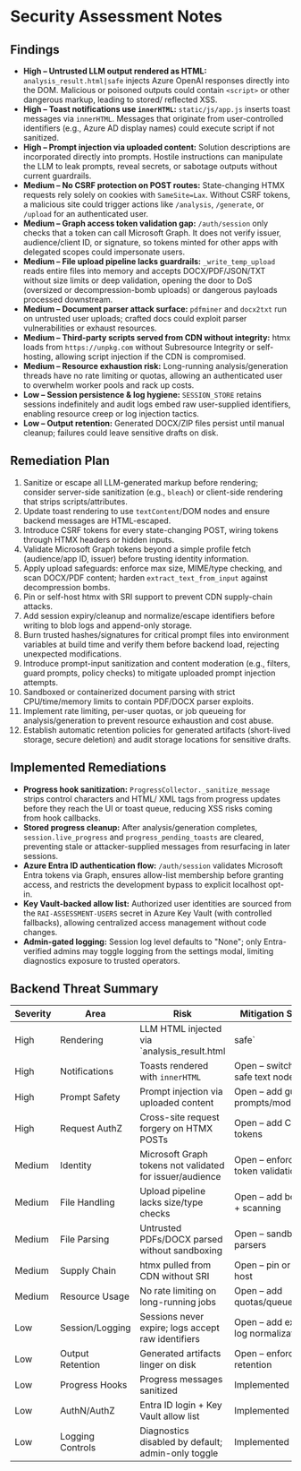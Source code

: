 # Security Assessment Notes

## Findings

- **High – Untrusted LLM output rendered as HTML:** `analysis_result.html|safe` injects Azure OpenAI responses directly into the DOM. Malicious or poisoned outputs could contain `<script>` or other dangerous markup, leading to stored/ reflected XSS.
- **High – Toast notifications use `innerHTML`:** `static/js/app.js` inserts toast messages via `innerHTML`. Messages that originate from user-controlled identifiers (e.g., Azure AD display names) could execute script if not sanitized.
- **High – Prompt injection via uploaded content:** Solution descriptions are incorporated directly into prompts. Hostile instructions can manipulate the LLM to leak prompts, reveal secrets, or sabotage outputs without current guardrails.
- **Medium – No CSRF protection on POST routes:** State-changing HTMX requests rely solely on cookies with `SameSite=Lax`. Without CSRF tokens, a malicious site could trigger actions like `/analysis`, `/generate`, or `/upload` for an authenticated user.
- **Medium – Graph access token validation gap:** `/auth/session` only checks that a token can call Microsoft Graph. It does not verify issuer, audience/client ID, or signature, so tokens minted for other apps with delegated scopes could impersonate users.
- **Medium – File upload pipeline lacks guardrails:** `_write_temp_upload` reads entire files into memory and accepts DOCX/PDF/JSON/TXT without size limits or deep validation, opening the door to DoS (oversized or decompression-bomb uploads) or dangerous payloads processed downstream.
- **Medium – Document parser attack surface:** `pdfminer` and `docx2txt` run on untrusted user uploads; crafted docs could exploit parser vulnerabilities or exhaust resources.
- **Medium – Third-party scripts served from CDN without integrity:** htmx loads from `https://unpkg.com` without Subresource Integrity or self-hosting, allowing script injection if the CDN is compromised.
- **Medium – Resource exhaustion risk:** Long-running analysis/generation threads have no rate limiting or quotas, allowing an authenticated user to overwhelm worker pools and rack up costs.
- **Low – Session persistence & log hygiene:** `SESSION_STORE` retains sessions indefinitely and audit logs embed raw user-supplied identifiers, enabling resource creep or log injection tactics.
- **Low – Output retention:** Generated DOCX/ZIP files persist until manual cleanup; failures could leave sensitive drafts on disk.

## Remediation Plan

1. Sanitize or escape all LLM-generated markup before rendering; consider server-side sanitization (e.g., `bleach`) or client-side rendering that strips scripts/attributes.
2. Update toast rendering to use `textContent`/DOM nodes and ensure backend messages are HTML-escaped.
3. Introduce CSRF tokens for every state-changing POST, wiring tokens through HTMX headers or hidden inputs.
4. Validate Microsoft Graph tokens beyond a simple profile fetch (audience/app ID, issuer) before trusting identity information.
5. Apply upload safeguards: enforce max size, MIME/type checking, and scan DOCX/PDF content; harden `extract_text_from_input` against decompression bombs.
6. Pin or self-host htmx with SRI support to prevent CDN supply-chain attacks.
7. Add session expiry/cleanup and normalize/escape identifiers before writing to blob logs and append-only storage.
8. Burn trusted hashes/signatures for critical prompt files into environment variables at build time and verify them before backend load, rejecting unexpected modifications.
9. Introduce prompt-input sanitization and content moderation (e.g., filters, guard prompts, policy checks) to mitigate uploaded prompt injection attempts.
10. Sandboxed or containerized document parsing with strict CPU/time/memory limits to contain PDF/DOCX parser exploits.
11. Implement rate limiting, per-user quotas, or job queueing for analysis/generation to prevent resource exhaustion and cost abuse.
12. Establish automatic retention policies for generated artifacts (short-lived storage, secure deletion) and audit storage locations for sensitive drafts.

## Implemented Remediations

- **Progress hook sanitization:** `ProgressCollector._sanitize_message` strips control characters and HTML/ XML tags from progress updates before they reach the UI or toast queue, reducing XSS risks coming from hook callbacks.
- **Stored progress cleanup:** After analysis/generation completes, `session.live_progress` and `progress_pending_toasts` are cleared, preventing stale or attacker-supplied messages from resurfacing in later sessions.
- **Azure Entra ID authentication flow:** `/auth/session` validates Microsoft Entra tokens via Graph, ensures allow-list membership before granting access, and restricts the development bypass to explicit localhost opt-in.
- **Key Vault-backed allow list:** Authorized user identities are sourced from the `RAI-ASSESSMENT-USERS` secret in Azure Key Vault (with controlled fallbacks), allowing centralized access management without code changes.
- **Admin-gated logging:** Session log level defaults to "None"; only Entra-verified admins may toggle logging from the settings modal, limiting diagnostics exposure to trusted operators.

## Backend Threat Summary

| Severity | Area | Risk | Mitigation Status |
|----------|------|------|--------------------|
| High | Rendering | LLM HTML injected via `analysis_result.html|safe` | Open – sanitize before render |
| High | Notifications | Toasts rendered with `innerHTML` | Open – switch to safe text nodes |
| High | Prompt Safety | Prompt injection via uploaded content | Open – add guard prompts/moderation |
| High | Request AuthZ | Cross-site request forgery on HTMX POSTs | Open – add CSRF tokens |
| Medium | Identity | Microsoft Graph tokens not validated for issuer/audience | Open – enforce token validation |
| Medium | File Handling | Upload pipeline lacks size/type checks | Open – add bounds + scanning |
| Medium | File Parsing | Untrusted PDFs/DOCX parsed without sandboxing | Open – sandbox parsers |
| Medium | Supply Chain | htmx pulled from CDN without SRI | Open – pin or self-host |
| Medium | Resource Usage | No rate limiting on long-running jobs | Open – add quotas/queues |
| Low | Session/Logging | Sessions never expire; logs accept raw identifiers | Open – add expiry + log normalization |
| Low | Output Retention | Generated artifacts linger on disk | Open – enforce retention |
| Low | Progress Hooks | Progress messages sanitized | Implemented |
| Low | AuthN/AuthZ | Entra ID login + Key Vault allow list | Implemented |
| Low | Logging Controls | Diagnostics disabled by default; admin-only toggle | Implemented |
